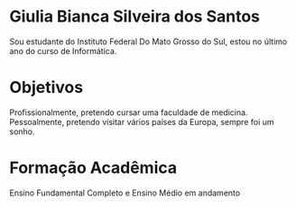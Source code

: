 # Giulia Bianca Silveira dos Santos

Sou estudante do Instituto Federal Do Mato Grosso do Sul, estou no último ano do curso de Informática.


# Objetivos
Profissionalmente, pretendo cursar uma faculdade de medicina. Pessoalmente, pretendo visitar vários países da Europa, sempre foi um sonho.

# Formação Acadêmica
Ensino Fundamental Completo e Ensino Médio em andamento

